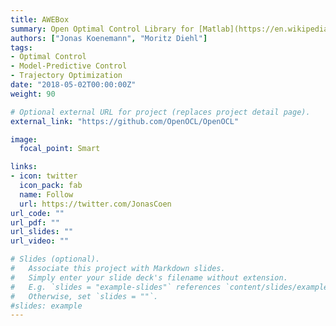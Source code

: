 ```yaml
---
title: AWEBox
summary: Open Optimal Control Library for [Matlab](https://en.wikipedia.org/wiki/MATLAB). Model-predictive control (MPC) and trajectory optimization software.
authors: ["Jonas Koenemann", "Moritz Diehl"]
tags:
- Optimal Control
- Model-Predictive Control
- Trajectory Optimization
date: "2018-05-02T00:00:00Z"
weight: 90

# Optional external URL for project (replaces project detail page).
external_link: "https://github.com/OpenOCL/OpenOCL"

image:
  focal_point: Smart

links:
- icon: twitter
  icon_pack: fab
  name: Follow
  url: https://twitter.com/JonasCoen
url_code: ""
url_pdf: ""
url_slides: ""
url_video: ""

# Slides (optional).
#   Associate this project with Markdown slides.
#   Simply enter your slide deck's filename without extension.
#   E.g. `slides = "example-slides"` references `content/slides/example-slides.md`.
#   Otherwise, set `slides = ""`.
#slides: example
---
```

